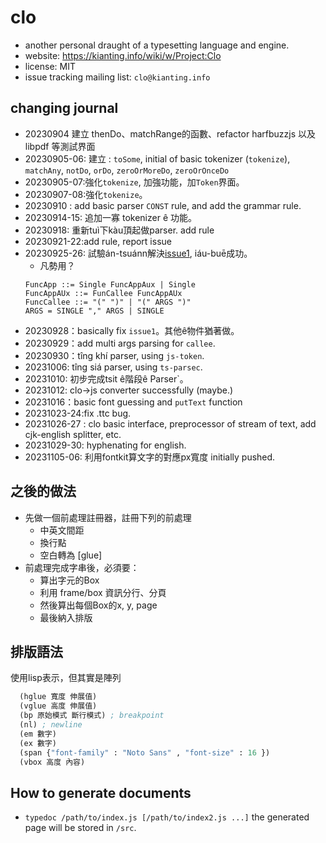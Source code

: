 # clo
 - another personal draught of a typesetting language and engine.
 - website: https://kianting.info/wiki/w/Project:Clo
 - license: MIT 
 - issue tracking mailing list: `clo@kianting.info`

## changing journal
 - 20230904 建立 thenDo、matchRange的函數、refactor harfbuzzjs 以及libpdf 等測試界面
 - 20230905-06: 建立 : `toSome`, initial of basic tokenizer (`tokenize`),
   `matchAny`, `notDo`, `orDo`, `zeroOrMoreDo`, `zeroOrOnceDo`
 - 20230905-07:強化`tokenize`, 加強功能，加`Token`界面。
 - 20230907-08:強化`tokenize`。
 - 20230910 : add basic parser `CONST` rule, and add the grammar rule.
 - 20230914-15: 追加一寡 tokenizer ê 功能。
 - 20230918: 重新tuì下kàu頂起做parser. add rule
 - 20230921-22:add rule, report issue
 - 20230925-26: 試驗án-tsuánn解決[issue1](https://kianting.info/pipermail/clo_kianting.info/2023-September/000004.html), iáu-buē成功。
   - 凡勢用？
    ```
    FuncApp ::= Single FuncAppAux | Single
    FuncAppAUx ::= FunCallee FuncAppAUx
    FuncCallee ::= "(" ")" | "(" ARGS ")"
    ARGS = SINGLE "," ARGS | SINGLE
    ```
 - 20230928：basically fix `issue1`。其他ê物件猶著做。
 - 20230929：add multi args parsing for `callee`.
 - 20230930：tîng khí parser, using `js-token`.
 - 20231006: tîng siá parser, using `ts-parsec`.
 - 20231010: 初步完成tsit ê階段ê Parser`。
 - 20231012: clo->js converter successfully (maybe.)
 - 20231016：basic font guessing and `putText` function
 - 20231023-24:fix .ttc bug.
 - 20231026-27 : clo basic interface, preprocessor of stream of text,
  add cjk-english splitter, etc.
 - 20231029-30: hyphenating for english.
 - 20231105-06: 利用fontkit算文字的對應px寬度 initially pushed.


 ## 之後的做法
  - 先做一個前處理註冊器，註冊下列的前處理
    - 中英文間距
    - 換行點
    - 空白轉為 [glue]
  - 前處理完成字串後，必須要：
    - 算出字元的Box
    - 利用 frame/box 資訊分行、分頁
    - 然後算出每個Box的x, y, page
    - 最後納入排版

## 排版語法

使用lisp表示，但其實是陣列
```lisp
  (hglue 寬度 伸展值)
  (vglue 高度 伸展值)
  (bp 原始模式 斷行模式) ; breakpoint
  (nl) ; newline
  (em 數字)
  (ex 數字)
  (span {"font-family" : "Noto Sans" , "font-size" : 16 })
  (vbox 高度 內容)
```

## How to generate documents
 - `typedoc /path/to/index.js [/path/to/index2.js ...]`
the generated page will be stored in `/src`.